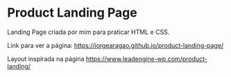 # Product Landing Page
Landing Page criada por mim para praticar HTML e CSS.

Link para ver a página: https://jorgearagao.github.io/product-landing-page/

Layout inspirada na página https://www.leadengine-wp.com/product-landing/
